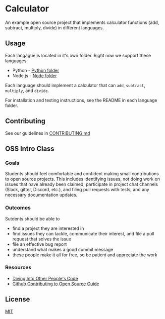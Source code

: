 # Calculator
An example open source project that implements calculator functions (add, subtract, multiply, divide) in different
languages.

## Usage
Each langague is located in it's own folder. Right now we support these languages:

* Python - [Python folder](python)
* Node.js - [Node folder](node)

Each language should implement a calculator that can `add`, `subtract`, `multiply`, and `divide`.

For installation and testing instructions, see the README in each language folder.

## Contributing
See our guidelines in [CONTRIBUTING.md](CONTRIBUTING.md)

## OSS Intro Class
### Goals
Students should feel comfortable and confident making small contributions to open source projects. This includes
identifying issues, not doing work on issues that have already been claimed, participate in project chat channels (Slack, gitter, Discord, etc.), and filing pull requests with tests, and any necessary documentation updates.

### Outcomes
Sutdents should be able to
* find a project they are interested in
* find issues they can tackle, communicate their interest, and file a pull request that solves the issue
* file an effective bug report
* understand what makes a good commit message
* these people make it all for free, so be patient and appreciate the work

### Resources
* [Diving Into Other People's Code](http://www.lihaoyi.com/post/DivingIntoOtherPeoplesCode.html)
* [Github Contributing to Open Source Guide](https://guides.github.com/activities/contributing-to-open-source/)


## License
[MIT](LICENSE.md)
